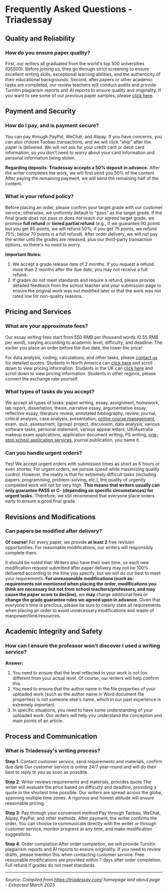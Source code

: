 # Frequently Asked Questions - Triadessay

## Quality and Reliability

### How do you ensure paper quality?

First, our writers all graduated from the world's top 500 universities (QS500). Before joining us, they go through strict screening to ensure excellent writing skills, exceptional learning abilities, and the authenticity of their educational backgrounds. Second, after papers or other academic tasks are completed, our review teachers will conduct audits and provide Turnitin plagiarism reports and AI reports to ensure quality and originality. If you want to see some of our previous paper samples, please [click here](https://triadessay.com/case/).

## Payment and Security

### How do I pay, and is payment secure?

You can pay through PayPal, WeChat, and Alipay. If you have concerns, you can also choose Taobao transactions, and we will click "ship" after the paper is delivered. We will not ask for your credit card or debit card information, so you don't need to worry about your card information and personal information being stolen.

**Regarding deposits**: **Triadessay accepts a 50% deposit in advance.** After the writer completes the work, we will first send you 50% of the content. After paying the remaining payment, we will send the remaining half of the content.

### What is your refund policy?

Before placing an order, please confirm your target grade with our customer service; otherwise, we uniformly default to "pass" as the target grade. If the final grade does not pass or does not reach our agreed target grade, we promise **full refund** or **tiered partial refund** (e.g., if we guarantee 90 points but you get 85 points, we will refund 50%; if you get 75 points, we refund 75%; below 70 points is a full refund). After order delivery, we will not pay the writer until the grades are released, plus our third-party transaction options, so there's no need to worry.

**Important Notes:**
1. We accept a grade release date of 2 months. If you request a refund more than 2 months after the due date, you may not receive a full refund.
2. If grades do not meet standards and require a refund, please provide detailed feedback from the school teacher and your submission page to ensure the original work was not modified later or that the work was not rated low for non-quality reasons.

## Pricing and Services

### What are your approximate fees?

Our essay writing fees start from 550 RMB per thousand words (0.55 RMB per word), varying according to academic level, difficulty, and deadline. The earlier you place an order before the due date, the lower the price!

For data analysis, coding, calculations, and other tasks, please [contact us](https://triadessay.com/contact/) for detailed quotes. Students in North America can [click here](https://triadessay.com/meiguodaixie/) and scroll down to view pricing information. Students in the UK can [click here](https://triadessay.com/yingguodaixie/) and scroll down to view pricing information. Students in other regions, please convert the exchange rate yourself.

### What types of tasks do you accept?

We accept all types of tasks: paper writing, essay, assignment, homework, lab report, dissertation, thesis, narrative essay, argumentative essay, reflective essay, literature review, annotated bibliography, review, journal, critical analysis, case analysis, presentation, [online course management](https://triadessay.com/online-course-2/), exam, quiz, assessment, (group) project, discussion, data analysis, various software tasks, personal statement, various appeal letters, UK/Australia makeup exam applications, application document writing, PS writing, [one-stop school application services](https://triadessay.com/us-university-application/), journal publication, you name it.

### Can you handle urgent orders?

Yes! We accept urgent orders with submission times as short as 6 hours or even shorter. For urgent orders, we pursue speed while maximizing quality control. However, the reality is that for extremely difficult tasks (including papers, programming, problem-solving, etc.), the quality of urgently completed work will not be very high. **This means that writers usually can only guarantee PASS or C- (depending on specific circumstances) for urgent tasks.** Therefore, we still recommend that everyone place orders early to ensure a good final grade.

## Revisions and Modifications

### Can papers be modified after delivery?

**Of course!** For every paper, we provide **at least 2** free revision opportunities. For reasonable modifications, our writers will responsibly complete them.

It should be noted that: Writers also have their own time, so each new modification request submitted after paper delivery may not be 100% delivered according to the time you specify, but we will do our best to meet your requirements. **For unreasonable modifications (such as: requirements not mentioned when placing the order, modifications you think are necessary but not from school teachers/professors, and may cause the paper score to decline)**, we **may** charge additional fees or **change the grade guarantee rules we agreed upon in advance**. Given that everyone's time is precious, please be sure to clearly state all requirements when placing an order to avoid unnecessary modifications and waste of manpower/time/resources.

## Academic Integrity and Safety

### How can I ensure the professor won't discover I used a writing service?

**Answer:**
1. You need to ensure that the level reflected in your work is not too different from your actual level. Of course, our writers will help confirm this.
2. You need to ensure that the author name in the file properties of your uploaded work (such as the author name in Word document file properties) is not someone else's name, which in our past experience is extremely important.
3. In specific situations, you need to have some understanding of your uploaded work. Our writers will help you understand the conception and main points of an article.

## Process and Communication

### What is Triadessay's writing process?

**Step 1**: Contact customer service, send requirements and materials, confirm due date
Our customer service is online 24/7 year-round and will do their best to reply to you as soon as possible.

**Step 2**: Writer reviews requirements and materials, provides quote
The writer will evaluate the price based on difficulty and deadline, providing a quote in the shortest time possible. Our writers are spread across the globe, spanning multiple time zones. A rigorous and honest attitude will ensure reasonable pricing.

**Step 3**: Pay through your convenient method
Pay through Taobao, WeChat, Alipay, PayPal, and other methods. After payment, the writer confirms the order. You can choose to communicate directly with the writer or through customer service, monitor progress at any time, and make modification suggestions.

**Step 4**: Order completion
After order completion, we will provide Turnitin plagiarism reports and AI reports to ensure originality. If you need to review drafts, please mention this when contacting customer service. Free reasonable modifications are provided within 7 days after order completion. Full refund if grades do not meet standards.

---
*Source: Compiled from https://triadessay.com/ homepage and about page - Extracted March 2025* 